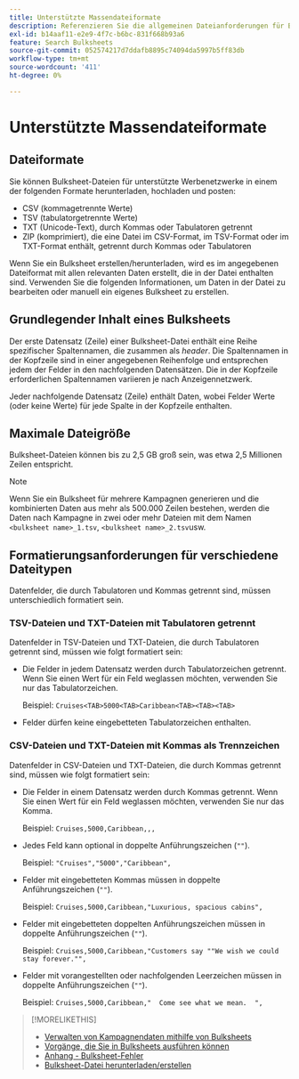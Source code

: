 ```yaml
---
title: Unterstützte Massendateiformate
description: Referenzieren Sie die allgemeinen Dateianforderungen für Bulksheets.
exl-id: b14aaf11-e2e9-4f7c-b6bc-831f668b93a6
feature: Search Bulksheets
source-git-commit: 052574217d7ddafb8895c74094da5997b5ff83db
workflow-type: tm+mt
source-wordcount: '411'
ht-degree: 0%

---
```


# Unterstützte Massendateiformate

## Dateiformate

Sie können Bulksheet-Dateien für unterstützte Werbenetzwerke in einem der folgenden Formate herunterladen, hochladen und posten:

* CSV (kommagetrennte Werte)
* TSV (tabulatorgetrennte Werte)
* TXT (Unicode-Text), durch Kommas oder Tabulatoren getrennt
* ZIP (komprimiert), die eine Datei im CSV-Format, im TSV-Format oder im TXT-Format enthält, getrennt durch Kommas oder Tabulatoren

Wenn Sie ein Bulksheet erstellen/herunterladen, wird es im angegebenen Dateiformat mit allen relevanten Daten erstellt, die in der Datei enthalten sind. Verwenden Sie die folgenden Informationen, um Daten in der Datei zu bearbeiten oder manuell ein eigenes Bulksheet zu erstellen.

## Grundlegender Inhalt eines Bulksheets

Der erste Datensatz (Zeile) einer Bulksheet-Datei enthält eine Reihe spezifischer Spaltennamen, die zusammen als <i>header</i>. Die Spaltennamen in der Kopfzeile sind in einer angegebenen Reihenfolge und entsprechen jedem der Felder in den nachfolgenden Datensätzen. Die in der Kopfzeile erforderlichen Spaltennamen variieren je nach Anzeigennetzwerk.

Jeder nachfolgende Datensatz (Zeile) enthält Daten, wobei Felder Werte (oder keine Werte) für jede Spalte in der Kopfzeile enthalten.

## Maximale Dateigröße

Bulksheet-Dateien können bis zu 2,5 GB groß sein, was etwa 2,5 Millionen Zeilen entspricht.

>[!NOTE]
>
>Wenn Sie ein Bulksheet für mehrere Kampagnen generieren und die kombinierten Daten aus mehr als 500.000 Zeilen bestehen, werden die Daten nach Kampagne in zwei oder mehr Dateien mit dem Namen `<bulksheet name>_1.tsv`, `<bulksheet name>_2.tsv`usw.

## Formatierungsanforderungen für verschiedene Dateitypen

Datenfelder, die durch Tabulatoren und Kommas getrennt sind, müssen unterschiedlich formatiert sein.

### TSV-Dateien und TXT-Dateien mit Tabulatoren getrennt

Datenfelder in TSV-Dateien und TXT-Dateien, die durch Tabulatoren getrennt sind, müssen wie folgt formatiert sein:

* Die Felder in jedem Datensatz werden durch Tabulatorzeichen getrennt. Wenn Sie einen Wert für ein Feld weglassen möchten, verwenden Sie nur das Tabulatorzeichen.

  Beispiel: `Cruises<TAB>5000<TAB>Caribbean<TAB><TAB><TAB>`

* Felder dürfen keine eingebetteten Tabulatorzeichen enthalten.

### CSV-Dateien und TXT-Dateien mit Kommas als Trennzeichen

Datenfelder in CSV-Dateien und TXT-Dateien, die durch Kommas getrennt sind, müssen wie folgt formatiert sein:

* Die Felder in einem Datensatz werden durch Kommas getrennt. Wenn Sie einen Wert für ein Feld weglassen möchten, verwenden Sie nur das Komma.

  Beispiel: `Cruises,5000,Caribbean,,,`

* Jedes Feld kann optional in doppelte Anführungszeichen (`""`).

  Beispiel:  `"Cruises","5000","Caribbean",`

* Felder mit eingebetteten Kommas müssen in doppelte Anführungszeichen (`""`).

  Beispiel: `Cruises,5000,Caribbean,"Luxurious, spacious cabins",`

* Felder mit eingebetteten doppelten Anführungszeichen müssen in doppelte Anführungszeichen (`""`).

  Beispiel: `Cruises,5000,Caribbean,"Customers say ""We wish we could stay forever."",`

* Felder mit vorangestellten oder nachfolgenden Leerzeichen müssen in doppelte Anführungszeichen (`""`).

  Beispiel: `Cruises,5000,Caribbean,"  Come see what we mean.  ",`

>[!MORELIKETHIS]
>
>* [Verwalten von Kampagnendaten mithilfe von Bulksheets](../bulksheet-about.md)
>* [Vorgänge, die Sie in Bulksheets ausführen können](bulksheet-operations.md)
>* [Anhang - Bulksheet-Fehler](../bulksheet-errors.md)
>* [Bulksheet-Datei herunterladen/erstellen](../bulksheet-download.md)
